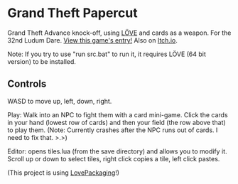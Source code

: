 # Grand Theft Papercut

Grand Theft Advance knock-off, using [LÖVE](https://love2d.org/) and cards as a weapon. For the 32nd Ludum Dare. [View this game's entry!](http://ludumdare.com/compo/ludum-dare-32/?action=preview&uid=52323) Also on [Itch.io](http://guard13007.itch.io/grand-theft-papercut).

Note: If you try to use "run src.bat" to run it, it requires LÖVE (64 bit version) to be installed.

## Controls

WASD to move up, left, down, right.

Play: Walk into an NPC to fight them with a card mini-game. Click the cards in your hand (lowest row of cards) and then your field (the row above that) to play them. (Note: Currently crashes after the NPC runs out of cards. I need to fix that. >.>)

Editor: opens tiles.lua (from the save directory) and allows you to modify it.
Scroll up or down to select tiles, right click copies a tile, left click pastes.

(This project is using [LovePackaging](https://github.com/Guard13007/LovePackaging)!)
